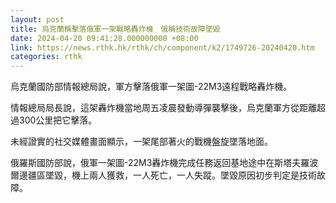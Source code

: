 ```yaml
---
layout: post
title: 烏克蘭稱擊落俄軍一架戰略轟炸機　俄稱技術故障墜毀
date: 2024-04-20 09:41:28.000000000 +08:00
link: https://news.rthk.hk/rthk/ch/component/k2/1749726-20240420.htm
categories: rthk
---
```


烏克蘭國防部情報總局說，軍方擊落俄軍一架圖-22M3遠程戰略轟炸機。

情報總局局長說，這架轟炸機當地周五凌晨發動導彈襲擊後，烏克蘭軍方從距離超過300公里把它擊落。

未經證實的社交媒體畫面顯示，一架尾部著火的戰機盤旋墜落地面。

俄羅斯國防部說，俄軍一架圖-22M3轟炸機完成任務返回基地途中在斯塔夫羅波爾邊疆區墜毀，機上兩人獲救，一人死亡，一人失蹤。墜毀原因初步判定是技術故障。
